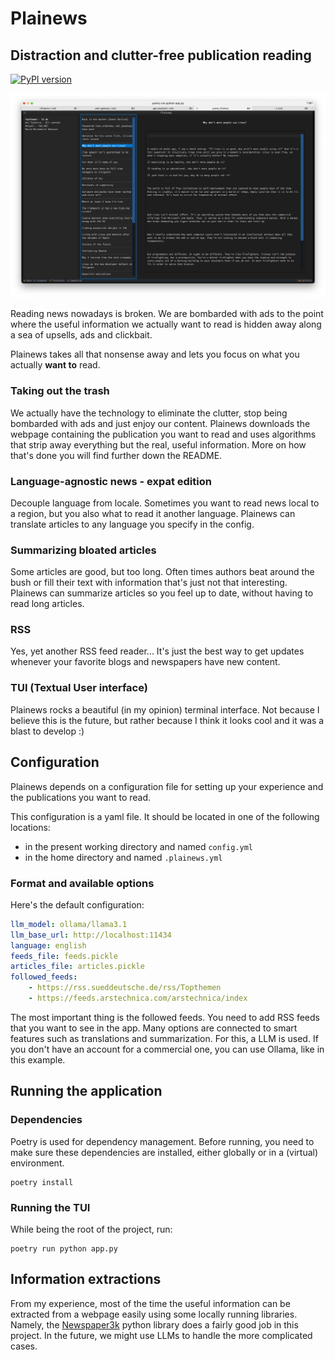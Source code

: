 # Plainews
## Distraction and clutter-free publication reading

[![PyPI version](https://badge.fury.io/py/plainews.svg)](https://badge.fury.io/py/plainews)

![Plainews screenshot](images/plainews_screenshot.jpg)

Reading news nowadays is broken. We are bombarded with ads to the point where the useful information we actually want to read is hidden away along a sea of upsells, ads and clickbait.

Plainews takes all that nonsense away and lets you focus on what you actually __want to__ read.

### Taking out the trash

We actually have the technology to eliminate the clutter, stop being bombarded with ads and just enjoy our content. Plainews downloads the webpage containing the publication you want to read and uses algorithms that strip away everything but the real, useful information. More on how that's done you will find further down the README.

### Language-agnostic news - expat edition

Decouple language from locale. Sometimes you want to read news local to a region, but you also what to read it another language. Plainews can translate articles to any language you specify in the config.

### Summarizing bloated articles

Some articles are good, but too long. Often times authors beat around the bush or fill their text with information that's just not that interesting. Plainews can summarize articles so you feel up to date, without having to read long articles.

### RSS

Yes, yet another RSS feed reader...
It's just the best way to get updates whenever your favorite blogs and newspapers have new content.

### TUI (Textual User interface)

Plainews rocks a beautiful (in my opinion) terminal interface. Not because I believe this is the future, but rather because I think it looks cool and it was a blast to develop :)

## Configuration

Plainews depends on a configuration file for setting up your experience and the publications you want to read. 

This configuration is a yaml file. It should be located in one of the following locations:
* in the present working directory and named `config.yml`
* in the home directory and named `.plainews.yml`

### Format and available options

Here's the default configuration:

```yaml
llm_model: ollama/llama3.1
llm_base_url: http://localhost:11434
language: english
feeds_file: feeds.pickle
articles_file: articles.pickle
followed_feeds:
    - https://rss.sueddeutsche.de/rss/Topthemen
    - https://feeds.arstechnica.com/arstechnica/index
```

The most important thing is the followed feeds. You need to add RSS feeds that you want to see in the app.
Many options are connected to smart features such as translations and summarization. For this, a LLM is used. If you don't have an account for a commercial one, you can use Ollama, like in this example.

## Running the application

### Dependencies

Poetry is used for dependency management. Before running, you need to make sure these dependencies are installed, either globally or in a (virtual) environment.

```commandline
poetry install
```

### Running the TUI

While being the root of the project, run:

```commandline
poetry run python app.py
```

## Information extractions

From my experience, most of the time the useful information can be extracted from a webpage easily using some locally running libraries. Namely, the [Newspaper3k](https://github.com/codelucas/newspaper/) python library does a fairly good job in this project.
In the future, we might use LLMs to handle the more complicated cases.